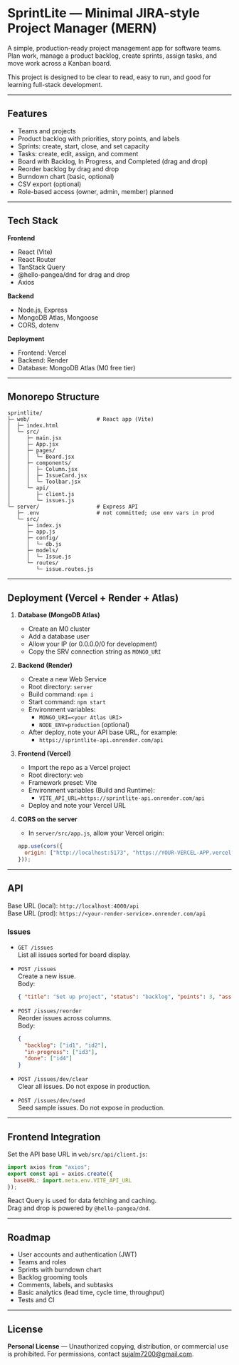 # SprintLite — Minimal JIRA-style Project Manager (MERN)

A simple, production-ready project management app for software teams.  
Plan work, manage a product backlog, create sprints, assign tasks, and move work across a Kanban board.

This project is designed to be clear to read, easy to run, and good for learning full-stack development.

---

## Features

- Teams and projects
- Product backlog with priorities, story points, and labels
- Sprints: create, start, close, and set capacity
- Tasks: create, edit, assign, and comment
- Board with Backlog, In Progress, and Completed (drag and drop)
- Reorder backlog by drag and drop
- Burndown chart (basic, optional)
- CSV export (optional)
- Role-based access (owner, admin, member) planned

---

## Tech Stack

**Frontend**
- React (Vite)
- React Router
- TanStack Query
- @hello-pangea/dnd for drag and drop
- Axios

**Backend**
- Node.js, Express
- MongoDB Atlas, Mongoose
- CORS, dotenv

**Deployment**
- Frontend: Vercel
- Backend: Render
- Database: MongoDB Atlas (M0 free tier)

---

## Monorepo Structure

```
sprintlite/
├─ web/                     # React app (Vite)
│  ├─ index.html
│  └─ src/
│     ├─ main.jsx
│     ├─ App.jsx
│     ├─ pages/
│     │  └─ Board.jsx
│     ├─ components/
│     │  ├─ Column.jsx
│     │  ├─ IssueCard.jsx
│     │  └─ Toolbar.jsx
│     └─ api/
│        ├─ client.js
│        └─ issues.js
└─ server/                  # Express API
   ├─ .env                  # not committed; use env vars in prod
   └─ src/
      ├─ index.js
      ├─ app.js
      ├─ config/
      │  └─ db.js
      ├─ models/
      │  └─ Issue.js
      └─ routes/
         └─ issue.routes.js
```

---


## Deployment (Vercel + Render + Atlas)

1) **Database (MongoDB Atlas)**
   - Create an M0 cluster
   - Add a database user
   - Allow your IP (or 0.0.0.0/0 for development)
   - Copy the SRV connection string as `MONGO_URI`

2) **Backend (Render)**
   - Create a new Web Service
   - Root directory: `server`
   - Build command: `npm i`
   - Start command: `npm start`
   - Environment variables:
     - `MONGO_URI=<your Atlas URI>`
     - `NODE_ENV=production` (optional)
   - After deploy, note your API base URL, for example:
     - `https://sprintlite-api.onrender.com/api`

3) **Frontend (Vercel)**
   - Import the repo as a Vercel project
   - Root directory: `web`
   - Framework preset: Vite
   - Environment variables (Build and Runtime):
     - `VITE_API_URL=https://sprintlite-api.onrender.com/api`
   - Deploy and note your Vercel URL

4) **CORS on the server**
   - In `server/src/app.js`, allow your Vercel origin:
   ```js
   app.use(cors({
     origin: ["http://localhost:5173", "https://YOUR-VERCEL-APP.vercel.app"],
   }));
   ```

---

## API

Base URL (local): `http://localhost:4000/api`  
Base URL (prod): `https://<your-render-service>.onrender.com/api`

### Issues
- `GET /issues`  
  List all issues sorted for board display.

- `POST /issues`  
  Create a new issue.  
  Body:
  ```json
  { "title": "Set up project", "status": "backlog", "points": 3, "assignee": "Sujal" }
  ```

- `POST /issues/reorder`  
  Reorder issues across columns.  
  Body:
  ```json
  {
    "backlog": ["id1", "id2"],
    "in-progress": ["id3"],
    "done": ["id4"]
  }
  ```

- `POST /issues/dev/clear`  
  Clear all issues. Do not expose in production.

- `POST /issues/dev/seed`  
  Seed sample issues. Do not expose in production.

---

## Frontend Integration

Set the API base URL in `web/src/api/client.js`:
```js
import axios from "axios";
export const api = axios.create({
  baseURL: import.meta.env.VITE_API_URL
});
```

React Query is used for data fetching and caching.  
Drag and drop is powered by `@hello-pangea/dnd`.

---

## Roadmap

- User accounts and authentication (JWT)
- Teams and roles
- Sprints with burndown chart
- Backlog grooming tools
- Comments, labels, and subtasks
- Basic analytics (lead time, cycle time, throughput)
- Tests and CI

---

## License
**Personal License** — Unauthorized copying, distribution, or commercial use is prohibited. For permissions, contact [sujalm7200@gmail.com](mailto:sujalm7200@gmail.com).
